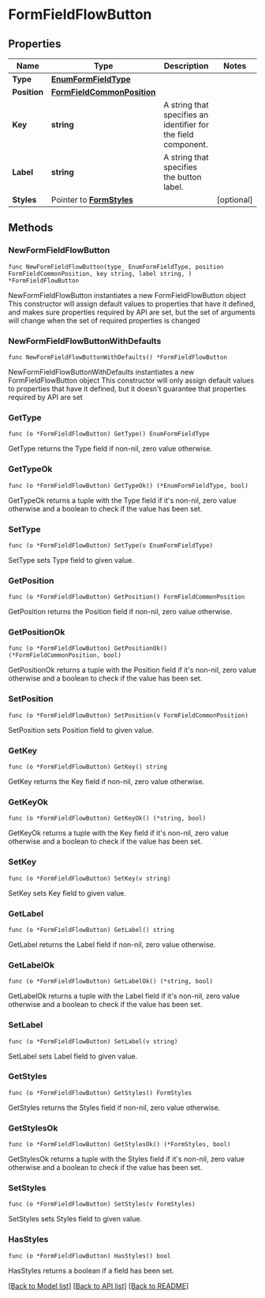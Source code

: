 # FormFieldFlowButton

## Properties

Name | Type | Description | Notes
------------ | ------------- | ------------- | -------------
**Type** | [**EnumFormFieldType**](EnumFormFieldType.md) |  | 
**Position** | [**FormFieldCommonPosition**](FormFieldCommonPosition.md) |  | 
**Key** | **string** | A string that specifies an identifier for the field component. | 
**Label** | **string** | A string that specifies the button label. | 
**Styles** | Pointer to [**FormStyles**](FormStyles.md) |  | [optional] 

## Methods

### NewFormFieldFlowButton

`func NewFormFieldFlowButton(type_ EnumFormFieldType, position FormFieldCommonPosition, key string, label string, ) *FormFieldFlowButton`

NewFormFieldFlowButton instantiates a new FormFieldFlowButton object
This constructor will assign default values to properties that have it defined,
and makes sure properties required by API are set, but the set of arguments
will change when the set of required properties is changed

### NewFormFieldFlowButtonWithDefaults

`func NewFormFieldFlowButtonWithDefaults() *FormFieldFlowButton`

NewFormFieldFlowButtonWithDefaults instantiates a new FormFieldFlowButton object
This constructor will only assign default values to properties that have it defined,
but it doesn't guarantee that properties required by API are set

### GetType

`func (o *FormFieldFlowButton) GetType() EnumFormFieldType`

GetType returns the Type field if non-nil, zero value otherwise.

### GetTypeOk

`func (o *FormFieldFlowButton) GetTypeOk() (*EnumFormFieldType, bool)`

GetTypeOk returns a tuple with the Type field if it's non-nil, zero value otherwise
and a boolean to check if the value has been set.

### SetType

`func (o *FormFieldFlowButton) SetType(v EnumFormFieldType)`

SetType sets Type field to given value.


### GetPosition

`func (o *FormFieldFlowButton) GetPosition() FormFieldCommonPosition`

GetPosition returns the Position field if non-nil, zero value otherwise.

### GetPositionOk

`func (o *FormFieldFlowButton) GetPositionOk() (*FormFieldCommonPosition, bool)`

GetPositionOk returns a tuple with the Position field if it's non-nil, zero value otherwise
and a boolean to check if the value has been set.

### SetPosition

`func (o *FormFieldFlowButton) SetPosition(v FormFieldCommonPosition)`

SetPosition sets Position field to given value.


### GetKey

`func (o *FormFieldFlowButton) GetKey() string`

GetKey returns the Key field if non-nil, zero value otherwise.

### GetKeyOk

`func (o *FormFieldFlowButton) GetKeyOk() (*string, bool)`

GetKeyOk returns a tuple with the Key field if it's non-nil, zero value otherwise
and a boolean to check if the value has been set.

### SetKey

`func (o *FormFieldFlowButton) SetKey(v string)`

SetKey sets Key field to given value.


### GetLabel

`func (o *FormFieldFlowButton) GetLabel() string`

GetLabel returns the Label field if non-nil, zero value otherwise.

### GetLabelOk

`func (o *FormFieldFlowButton) GetLabelOk() (*string, bool)`

GetLabelOk returns a tuple with the Label field if it's non-nil, zero value otherwise
and a boolean to check if the value has been set.

### SetLabel

`func (o *FormFieldFlowButton) SetLabel(v string)`

SetLabel sets Label field to given value.


### GetStyles

`func (o *FormFieldFlowButton) GetStyles() FormStyles`

GetStyles returns the Styles field if non-nil, zero value otherwise.

### GetStylesOk

`func (o *FormFieldFlowButton) GetStylesOk() (*FormStyles, bool)`

GetStylesOk returns a tuple with the Styles field if it's non-nil, zero value otherwise
and a boolean to check if the value has been set.

### SetStyles

`func (o *FormFieldFlowButton) SetStyles(v FormStyles)`

SetStyles sets Styles field to given value.

### HasStyles

`func (o *FormFieldFlowButton) HasStyles() bool`

HasStyles returns a boolean if a field has been set.


[[Back to Model list]](../README.md#documentation-for-models) [[Back to API list]](../README.md#documentation-for-api-endpoints) [[Back to README]](../README.md)


